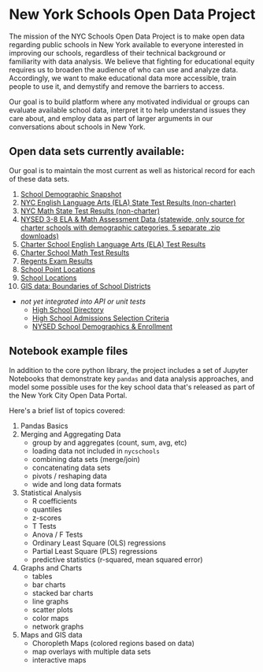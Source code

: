 New York Schools Open Data Project
==================================

The mission of the NYC Schools Open Data Project is to make open data regarding public schools in New York available to everyone interested in improving our schools, regardless of their technical background or familiarity with data analysis. We believe that fighting for educational equity requires us to broaden the audience of who can use and analyze data. Accordingly, we want to make educational data more accessible, train people to use it, and demystify and remove the barriers to access.

Our goal is to build platform where any motivated individual or groups can evaluate available school data, interpret it to help understand issues they care about, and employ data as part of larger arguments in our conversations about schools in New York.


Open data sets currently available:
-----------------------------------
Our goal is to maintain the most current as well as historical record for each of these data sets.

1. [School Demographic Snapshot](https://data.cityofnewyork.us/Education/2020-2021-Demographic-Snapshot-School/vmmu-wj3w)
2. [NYC English Language Arts (ELA) State Test Results (non-charter)](https://data.cityofnewyork.us/Education/2013-2019-New-York-State-ELA-Exam/hvdr-xc2s)
3. [NYC Math State Test Results (non-charter)](https://data.cityofnewyork.us/Education/2013-2019-New-York-State-MATH-Exam/365g-7jtb)
4. [NYSED 3-8 ELA & Math Assessment Data (statewide, only source for charter schools with demographic categories, 5 separate .zip downloads)](https://data.nysed.gov/downloads.php)
5. [Charter School English Language Arts (ELA) Test Results](https://data.cityofnewyork.us/Education/2013-2019-English-Language-Arts-ELA-Test-Results-C/sgjd-xi99)
6. [Charter School Math Test Results](https://data.cityofnewyork.us/Education/2013-2019-Math-Test-Results-Charter-School/3xsw-bpuy)
7. [Regents Exam Results](https://data.cityofnewyork.us/Education/2014-15-2018-19-NYC-Regents-Exam-Public/2h3w-9uj9)
8. [School Point Locations](https://data.cityofnewyork.us/Education/2019-2020-School-Point-Locations/a3nt-yts4)
9. [School Locations](https://data.cityofnewyork.us/Education/2019-2020-School-Locations/wg9x-4ke6)
10. [GIS data: Boundaries of School Districts](https://data.cityofnewyork.us/Education/School-Districts/r8nu-ymqj)

- _not yet integrated into API or unit tests_
  - [High School Directory](https://data.cityofnewyork.us/Education/2021-DOE-High-School-Directory/8b6c-7uty)
  - [High School Admissions Selection Criteria](https://data.cityofnewyork.us/Education/Selection-Criteria-for-Fall-2021-High-School-Admis/9gs9-zhxw)
  - [NYSED School Demographics & Enrollment](https://data.nysed.gov/files/enrollment/20-21/enrollment_2021.zip)

Notebook example files
----------------------
In addition to the core python library, the project includes a set of Jupyter
Notebooks that demonstrate key `pandas` and data analysis approaches, and model
some possible uses for the key school data that's released as part of the New
York City Open Data Portal.

Here's a brief list of topics covered:

1. Pandas Basics
2. Merging and Aggregating Data
   - group by and aggregates (count, sum, avg, etc)
   - loading data not included in `nycschools`
   - combining data sets (merge/join)
   - concatenating data sets
   - pivots / reshaping data
   - wide and long data formats
3. Statistical Analysis
   - R coefficients
   - quantiles
   - z-scores
   - T Tests
   - Anova / F Tests
   - Ordinary Least Square (OLS) regressions
   - Partial Least Square (PLS) regressions
   - predictive statistics (r-squared, mean squared error)
4. Graphs and Charts
   - tables
   - bar charts
   - stacked bar charts
   - line graphs
   - scatter plots
   - color maps
   - network graphs
5. Maps and GIS data
   - Choropleth Maps (colored regions based on data)
   - map overlays with multiple data sets
   - interactive maps
